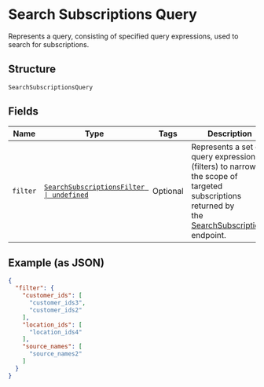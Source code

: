 
# Search Subscriptions Query

Represents a query, consisting of specified query expressions, used to search for subscriptions.

## Structure

`SearchSubscriptionsQuery`

## Fields

| Name | Type | Tags | Description |
|  --- | --- | --- | --- |
| `filter` | [`SearchSubscriptionsFilter \| undefined`](../models/search-subscriptions-filter.md) | Optional | Represents a set of query expressions (filters) to narrow the scope of targeted subscriptions returned by<br/>the [SearchSubscriptions](../api/subscriptions.md#search-subscriptions) endpoint. |

## Example (as JSON)

```json
{
  "filter": {
    "customer_ids": [
      "customer_ids3",
      "customer_ids2"
    ],
    "location_ids": [
      "location_ids4"
    ],
    "source_names": [
      "source_names2"
    ]
  }
}
```

